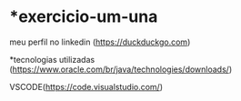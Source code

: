 # *exercicio-um-una
meu perfil no linkedin (https://duckduckgo.com)

*tecnologias utilizadas 
(https://www.oracle.com/br/java/technologies/downloads/) 

VSCODE(https://code.visualstudio.com/)
